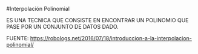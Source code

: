 #Interpolación Polinomial

ES UNA TECNICA QUE CONSISTE EN ENCONTRAR UN POLINOMIO QUE PASE POR UN CONJUNTO DE DATOS DADO.

FUENTE: https://robologs.net/2016/07/18/introduccion-a-la-interpolacion-polinomial/
